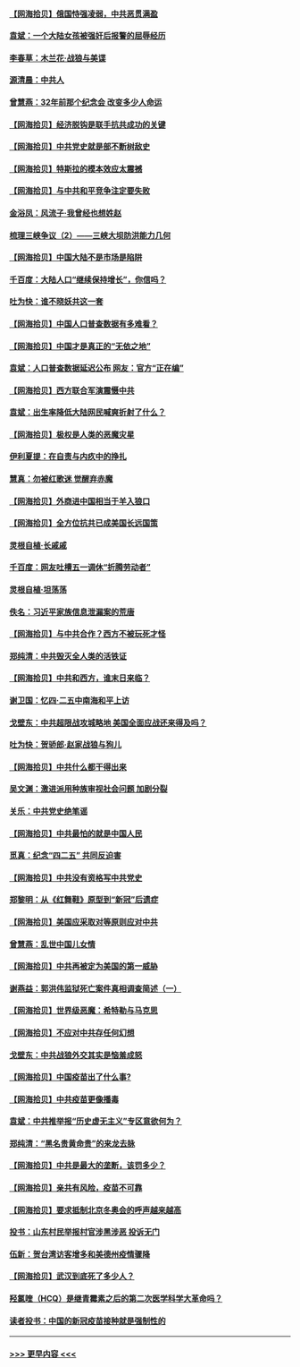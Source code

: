 #### [【网海拾贝】俄国恃强凌弱，中共恶贯满盈](../pages/nsc993/n12936626.md?t=05111601) 
#### [袁斌：一个大陆女孩被强奸后报警的屈辱经历](../pages/nsc993/n12936547.md?t=05111601) 
#### [李春草：木兰花·战狼与美谍](../pages/nsc993/n12935995.md?t=05111601) 
#### [源清晨：中共人](../pages/nsc993/n12935589.md?t=05111601) 
#### [曾慧燕：32年前那个纪念会 改变多少人命运](../pages/nsc993/n12934233.md?t=05111601) 
#### [【网海拾贝】经济脱钩是联手抗共成功的关键](../pages/nsc993/n12934176.md?t=05111601) 
#### [【网海拾贝】中共党史就是部不断树敌史](../pages/nsc993/n12932844.md?t=05111601) 
#### [【网海拾贝】特斯拉的模本效应太震撼](../pages/nsc993/n12925626.md?t=05111601) 
#### [【网海拾贝】与中共和平竞争注定要失败](../pages/nsc993/n12923326.md?t=05111601) 
#### [金浴凤：风流子‧我曾经也想姓赵](../pages/nsc993/n12920911.md?t=05111601) 
#### [梳理三峡争议（2）——三峡大坝防洪能力几何](../pages/nsc993/n12920173.md?t=05111601) 
#### [【网海拾贝】中国大陆不是市场是陷阱](../pages/nsc993/n12920143.md?t=05111601) 
#### [千百度：大陆人口“继续保持增长”，你信吗？](../pages/nsc993/n12918946.md?t=05111601) 
#### [吐为快：谁不晓妖共这一套](../pages/nsc993/n12918941.md?t=05111601) 
#### [【网海拾贝】中国人口普查数据有多难看？](../pages/nsc993/n12917822.md?t=05111601) 
#### [【网海拾贝】中国才是真正的“无依之地”](../pages/nsc993/n12915845.md?t=05111601) 
#### [袁斌：人口普查数据延迟公布 网友：官方“正在编”](../pages/nsc993/n12915748.md?t=05111601) 
#### [【网海拾贝】西方联合军演震慑中共](../pages/nsc993/n12913466.md?t=05111601) 
#### [袁斌：出生率降低大陆网民喊爽折射了什么？](../pages/nsc993/n12913365.md?t=05111601) 
#### [【网海拾贝】极权是人类的恶魔灾星](../pages/nsc993/n12910697.md?t=05111601) 
#### [伊利夏提：在自责与内疚中的挣扎](../pages/nsc993/n12910493.md?t=05111601) 
#### [慧真：勿被红歌迷 觉醒弃赤魔](../pages/nsc993/n12910485.md?t=05111601) 
#### [【网海拾贝】外商进中国相当于羊入狼口](../pages/nsc993/n12908274.md?t=05111601) 
#### [【网海拾贝】全方位抗共已成美国长远国策](../pages/nsc993/n12906878.md?t=05111601) 
#### [灵根自植‧长戚戚](../pages/nsc993/n12905585.md?t=05111601) 
#### [千百度：网友吐槽五一调休“折腾劳动者”](../pages/nsc993/n12905934.md?t=05111601) 
#### [灵根自植‧坦荡荡](../pages/nsc993/n12905562.md?t=05111601) 
#### [佚名：习近平家族信息泄漏案的荒唐](../pages/nsc993/n12904705.md?t=05111601) 
#### [【网海拾贝】与中共合作？西方不被玩死才怪](../pages/nsc993/n12903873.md?t=05111601) 
#### [郑纯清：中共毁灭全人类的活铁证](../pages/nsc993/n12903785.md?t=05111601) 
#### [【网海拾贝】中共和西方，谁末日来临？](../pages/nsc993/n12903482.md?t=05111601) 
#### [谢卫国：忆四‧二五中南海和平上访](../pages/nsc993/n12902192.md?t=05111601) 
#### [戈壁东：中共超限战攻城略地 美国全面应战还来得及吗？](../pages/nsc993/n12902297.md?t=05111601) 
#### [吐为快：贺骄郎‧赵家战狼与狗儿](../pages/nsc993/n12902280.md?t=05111601) 
#### [【网海拾贝】中共什么都干得出来](../pages/nsc993/n12897500.md?t=05111601) 
#### [吴文渊：激进派用种族审视社会问题 加剧分裂](../pages/nsc993/n12893881.md?t=05111601) 
#### [关乐：中共党史绝笔谣](../pages/nsc993/n12897270.md?t=05111601) 
#### [【网海拾贝】中共最怕的就是中国人民](../pages/nsc993/n12894705.md?t=05111601) 
#### [觅真：纪念“四二五” 共同反迫害](../pages/nsc993/n12894553.md?t=05111601) 
#### [【网海拾贝】中共没有资格写中共党史](../pages/nsc993/n12892231.md?t=05111601) 
#### [郑黎明：从《红舞鞋》原型到“新冠”后遗症](../pages/nsc993/n12890469.md?t=05111601) 
#### [【网海拾贝】美国应采取对等原则应对中共](../pages/nsc993/n12889176.md?t=05111601) 
#### [曾慧燕：乱世中国儿女情](../pages/nsc993/n12887931.md?t=05111601) 
#### [【网海拾贝】中共再被定为美国的第一威胁](../pages/nsc993/n12887580.md?t=05111601) 
#### [谢燕益：郭洪伟监狱死亡案件真相调查简述（一）](../pages/nsc993/n12885648.md?t=05111601) 
#### [【网海拾贝】世界级恶魔：希特勒与马克思](../pages/nsc993/n12884062.md?t=05111601) 
#### [【网海拾贝】不应对中共存任何幻想](../pages/nsc993/n12881460.md?t=05111601) 
#### [戈壁东：中共战狼外交其实是恼羞成怒](../pages/nsc993/n12880392.md?t=05111601) 
#### [【网海拾贝】中国疫苗出了什么事?](../pages/nsc993/n12879124.md?t=05111601) 
#### [【网海拾贝】中共疫苗更像播毒](../pages/nsc993/n12876631.md?t=05111601) 
#### [袁斌：中共推举报“历史虚无主义”专区意欲何为？](../pages/nsc993/n12876530.md?t=05111601) 
#### [郑纯清：“黑名贵黄命贵”的来龙去脉](../pages/nsc993/n12875589.md?t=05111601) 
#### [【网海拾贝】中共是最大的垄断，该罚多少？](../pages/nsc993/n12874006.md?t=05111601) 
#### [【网海拾贝】亲共有风险，疫苗不可靠](../pages/nsc993/n12872224.md?t=05111601) 
#### [【网海拾贝】要求抵制北京冬奥会的呼声越来越高](../pages/nsc993/n12868962.md?t=05111601) 
#### [投书：山东村民举报村官涉黑涉恶 投诉无门](../pages/nsc993/n12869726.md?t=05111601) 
#### [伍新：贺台湾访客增多和美德州疫情骤降](../pages/nsc993/n12865651.md?t=05111601) 
#### [【网海拾贝】武汉到底死了多少人？](../pages/nsc993/n12863707.md?t=05111601) 
#### [羟氯喹（HCQ）是继青霉素之后的第二次医学科学大革命吗？](../pages/nsc993/n12638564.md?t=05111601) 
#### [读者投书：中国的新冠疫苗接种就是强制性的](../pages/nsc993/n12859932.md?t=05111601) 

----
#### [ >>> 更早内容 <<< ](../indexes/nsc993-earlier.md)
